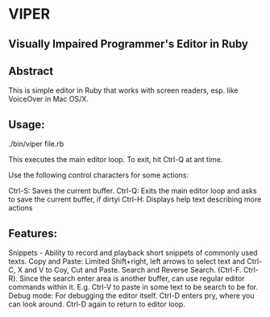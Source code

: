 # VIPER

## Visually Impaired Programmer's Editor in Ruby

## Abstract

This is simple editor in Ruby that works with screen readers, esp. like VoiceOver 
in Mac OS/X.

## Usage:

./bin/viper file.rb


This executes the main editor loop. To exit, hit Ctrl-Q at ant time.

Use the following control characters for some actions:

Ctrl-S: Saves the current buffer.
Ctrl-Q: Exits the main editor loop and asks to save the current buffer, if dirtyi
Ctrl-H: Displays help text describing more actions

## Features:

Snippets - Ability to record and playback short snippets of commonly used texts.
Copy and Paste: Limited Shift+right, left arrows to select text and Ctrl-C, X and V to Coy, Cut and Paste.
Search and Reverse Search. (Ctrl-F. Ctrl-R).
  Since the search enter area is another buffer, can use regular editor commands within it. E.g. Ctrl-V to paste in some 
  text to be search to be for.
Debug mode: For debugging the editor itself.
  Ctrl-D enters pry, where you can look around. Ctrl-D again to return to editor loop.
